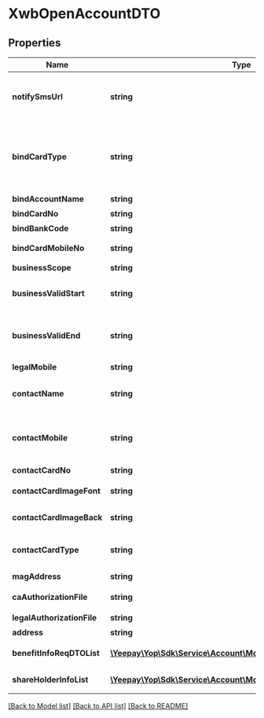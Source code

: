# XwbOpenAccountDTO

## Properties
Name | Type | Description | Notes
------------ | ------------- | ------------- | -------------
**notifySmsUrl** | **string** | 短验通知路径&lt;br&gt;开户申请银行审核后通知到该地址，商户接收后发起申请短验 | 
**bindCardType** | **string** | 绑定卡类型&lt;br&gt;可选项如下:&lt;br&gt;PUBLIC_CARD:对公卡&lt;br&gt;PRIVATE_CARD:对私卡 | 
**bindAccountName** | **string** | 绑卡银行账户名称 | 
**bindCardNo** | **string** | 绑定银行卡号 | 
**bindBankCode** | **string** | 绑定银行编码 | 
**bindCardMobileNo** | **string** | &lt;p&gt;绑定卡手机号&lt;/p&gt; | [optional] 
**businessScope** | **string** | 经营范围 | 
**businessValidStart** | **string** | 企业证件生效日期&lt;br&gt;参数格式为yyyyMMdd | 
**businessValidEnd** | **string** | 企业证件失效日期&lt;br&gt;参数格式为yyyyMMdd或者forever | 
**legalMobile** | **string** | 法人手机号码 | 
**contactName** | **string** | 短验联系人姓名&lt;br&gt;用于开户过程中做短验申请和确认使用 | 
**contactMobile** | **string** | 短验联系人手机号&lt;br&gt;法人和联系人非同一人时，手机号不能是同一个 | 
**contactCardNo** | **string** | 短验联系人证件号码 | 
**contactCardImageFont** | **string** | 短验联系人证件照片正面地址 | 
**contactCardImageBack** | **string** | 短验联系人件照片反面地址 | 
**contactCardType** | **string** | 短验联系人证件类型&lt;br&gt;可选项如下:&lt;br&gt;ID_CARD:身份证 | 
**magAddress** | **string** | 企业实际经营地址 | 
**caAuthorizationFile** | **string** | 企业CA证书及电子签名授权委托书路径 | 
**legalAuthorizationFile** | **string** | 法人委托授权书 | [optional] 
**address** | **string** | 办公地址 | 
**benefitInfoReqDTOList** | [**\Yeepay\Yop\Sdk\Service\Account\Model\BenefitInfoReqDTO[]**](BenefitInfoReqDTO.md) | 收益人信息&lt;br&gt;不能超过4个 | 
**shareHolderInfoList** | [**\Yeepay\Yop\Sdk\Service\Account\Model\ShareHolderInfoReqDTO[]**](ShareHolderInfoReqDTO.md) | 股东信息&lt;br&gt;不能超过4个 | 

[[Back to Model list]](../README.md#documentation-for-models) [[Back to API list]](../README.md#documentation-for-api-endpoints) [[Back to README]](../README.md)


